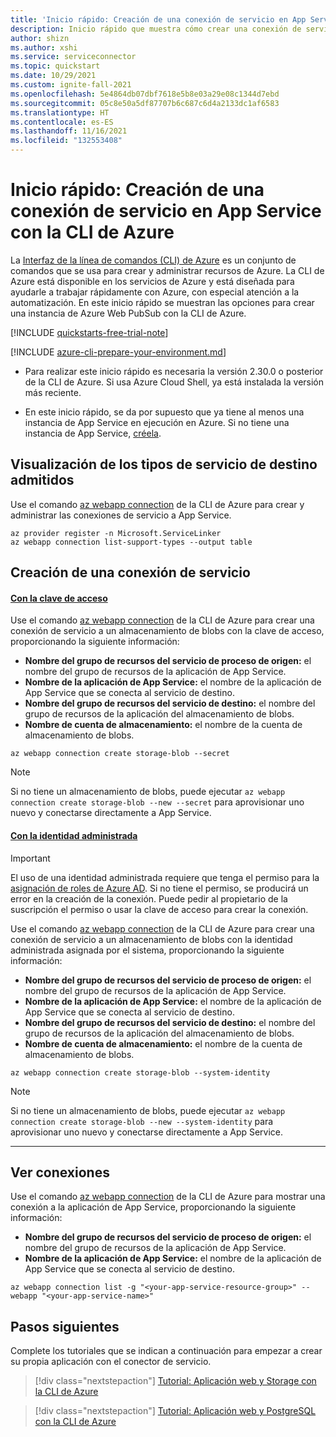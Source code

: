 ```yaml
---
title: 'Inicio rápido: Creación de una conexión de servicio en App Service con la CLI de Azure'
description: Inicio rápido que muestra cómo crear una conexión de servicio en App Service con la CLI de Azure
author: shizn
ms.author: xshi
ms.service: serviceconnector
ms.topic: quickstart
ms.date: 10/29/2021
ms.custom: ignite-fall-2021
ms.openlocfilehash: 5e4864db07dbf7618e5b8e03a29e08c1344d7ebd
ms.sourcegitcommit: 05c8e50a5df87707b6c687c6d4a2133dc1af6583
ms.translationtype: HT
ms.contentlocale: es-ES
ms.lasthandoff: 11/16/2021
ms.locfileid: "132553408"
---
```

# <a name="quickstart-create-a-service-connection-in-app-service-with-the-azure-cli"></a>Inicio rápido: Creación de una conexión de servicio en App Service con la CLI de Azure

La [Interfaz de la línea de comandos (CLI) de Azure](/cli/azure) es un conjunto de comandos que se usa para crear y administrar recursos de Azure. La CLI de Azure está disponible en los servicios de Azure y está diseñada para ayudarle a trabajar rápidamente con Azure, con especial atención a la automatización. En este inicio rápido se muestran las opciones para crear una instancia de Azure Web PubSub con la CLI de Azure.

[!INCLUDE [quickstarts-free-trial-note](../../includes/quickstarts-free-trial-note.md)]

[!INCLUDE [azure-cli-prepare-your-environment.md](../../includes/azure-cli-prepare-your-environment.md)]

- Para realizar este inicio rápido es necesaria la versión 2.30.0 o posterior de la CLI de Azure. Si usa Azure Cloud Shell, ya está instalada la versión más reciente.

- En este inicio rápido, se da por supuesto que ya tiene al menos una instancia de App Service en ejecución en Azure. Si no tiene una instancia de App Service, [créela](../app-service/quickstart-dotnetcore.md).

## <a name="view-supported-target-service-types"></a>Visualización de los tipos de servicio de destino admitidos

Use el comando [az webapp connection](/cli/azure/webapp/connection) de la CLI de Azure para crear y administrar las conexiones de servicio a App Service. 

```azurecli-interactive
az provider register -n Microsoft.ServiceLinker
az webapp connection list-support-types --output table
```

## <a name="create-a-service-connection"></a>Creación de una conexión de servicio

#### <a name="using-access-key"></a>[Con la clave de acceso](#tab/Using-access-key)

Use el comando [az webapp connection](/cli/azure/webapp/connection) de la CLI de Azure para crear una conexión de servicio a un almacenamiento de blobs con la clave de acceso, proporcionando la siguiente información:

- **Nombre del grupo de recursos del servicio de proceso de origen:** el nombre del grupo de recursos de la aplicación de App Service.
- **Nombre de la aplicación de App Service:** el nombre de la aplicación de App Service que se conecta al servicio de destino.
- **Nombre del grupo de recursos del servicio de destino:** el nombre del grupo de recursos de la aplicación del almacenamiento de blobs.
- **Nombre de cuenta de almacenamiento:** el nombre de la cuenta de almacenamiento de blobs.

```azurecli-interactive
az webapp connection create storage-blob --secret
```

> [!NOTE]
> Si no tiene un almacenamiento de blobs, puede ejecutar `az webapp connection create storage-blob --new --secret` para aprovisionar uno nuevo y conectarse directamente a App Service.

#### <a name="using-managed-identity"></a>[Con la identidad administrada](#tab/Using-Managed-Identity)

> [!IMPORTANT]
> El uso de una identidad administrada requiere que tenga el permiso para la [asignación de roles de Azure AD](/azure/active-directory/managed-identities-azure-resources/howto-assign-access-portal). Si no tiene el permiso, se producirá un error en la creación de la conexión. Puede pedir al propietario de la suscripción el permiso o usar la clave de acceso para crear la conexión.

Use el comando [az webapp connection](/cli/azure/webapp/connection) de la CLI de Azure para crear una conexión de servicio a un almacenamiento de blobs con la identidad administrada asignada por el sistema, proporcionando la siguiente información:

- **Nombre del grupo de recursos del servicio de proceso de origen:** el nombre del grupo de recursos de la aplicación de App Service.
- **Nombre de la aplicación de App Service:** el nombre de la aplicación de App Service que se conecta al servicio de destino.
- **Nombre del grupo de recursos del servicio de destino:** el nombre del grupo de recursos de la aplicación del almacenamiento de blobs.
- **Nombre de cuenta de almacenamiento:** el nombre de la cuenta de almacenamiento de blobs.

```azurecli-interactive
az webapp connection create storage-blob --system-identity
```

> [!NOTE]
> Si no tiene un almacenamiento de blobs, puede ejecutar `az webapp connection create storage-blob --new --system-identity` para aprovisionar uno nuevo y conectarse directamente a App Service.

---

## <a name="view-connections"></a>Ver conexiones

Use el comando [az webapp connection](/cli/azure/webapp/connection) de la CLI de Azure para mostrar una conexión a la aplicación de App Service, proporcionando la siguiente información:

- **Nombre del grupo de recursos del servicio de proceso de origen:** el nombre del grupo de recursos de la aplicación de App Service.
- **Nombre de la aplicación de App Service:** el nombre de la aplicación de App Service que se conecta al servicio de destino.

```azurecli-interactive
az webapp connection list -g "<your-app-service-resource-group>" --webapp "<your-app-service-name>"
```

## <a name="next-steps"></a>Pasos siguientes

Complete los tutoriales que se indican a continuación para empezar a crear su propia aplicación con el conector de servicio.

> [!div class="nextstepaction"]
> [Tutorial: Aplicación web y Storage con la CLI de Azure](./tutorial-csharp-webapp-storage-cli.md)

> [!div class="nextstepaction"]
> [Tutorial: Aplicación web y PostgreSQL con la CLI de Azure](./tutorial-django-webapp-postgres-cli.md)
